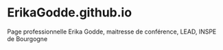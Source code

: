 # ErikaGodde.github.io
Page professionnelle Erika Godde, maitresse de conférence, LEAD, INSPE de Bourgogne
